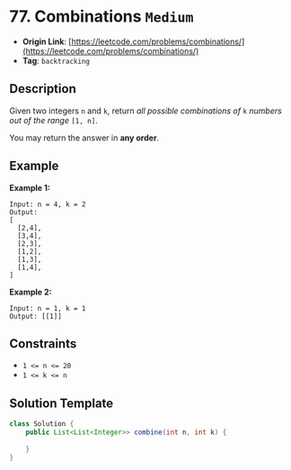 # 77. Combinations `Medium`

- **Origin Link**: [https://leetcode.com/problems/combinations/](https://leetcode.com/problems/combinations/)
- **Tag**: `backtracking`


## Description

Given two integers `n` and `k`, return *all possible combinations of* `k` *numbers out of the range* `[1, n]`.

You may return the answer in **any order**.


## Example

**Example 1:**

```
Input: n = 4, k = 2
Output:
[
  [2,4],
  [3,4],
  [2,3],
  [1,2],
  [1,3],
  [1,4],
]
```

**Example 2:**

```
Input: n = 1, k = 1
Output: [[1]]
```


## Constraints

- `1 <= n <= 20`
- `1 <= k <= n`


## Solution Template

```java
class Solution {
    public List<List<Integer>> combine(int n, int k) {
        
    }
}
```
